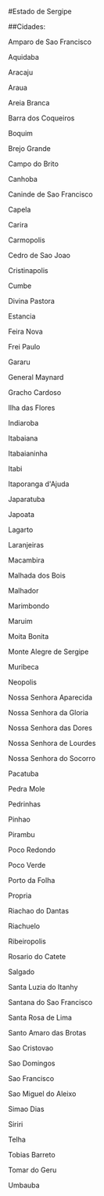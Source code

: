 #Estado de Sergipe



##Cidades:



Amparo de Sao Francisco

Aquidaba

Aracaju

Araua

Areia Branca

Barra dos Coqueiros

Boquim

Brejo Grande

Campo do Brito

Canhoba

Caninde de Sao Francisco

Capela

Carira

Carmopolis

Cedro de Sao Joao

Cristinapolis

Cumbe

Divina Pastora

Estancia

Feira Nova

Frei Paulo

Gararu

General Maynard

Gracho Cardoso

Ilha das Flores

Indiaroba

Itabaiana

Itabaianinha

Itabi

Itaporanga d'Ajuda

Japaratuba

Japoata

Lagarto

Laranjeiras

Macambira

Malhada dos Bois

Malhador

Marimbondo

Maruim

Moita Bonita

Monte Alegre de Sergipe

Muribeca

Neopolis

Nossa Senhora Aparecida

Nossa Senhora da Gloria

Nossa Senhora das Dores

Nossa Senhora de Lourdes

Nossa Senhora do Socorro

Pacatuba

Pedra Mole

Pedrinhas

Pinhao

Pirambu

Poco Redondo

Poco Verde

Porto da Folha

Propria

Riachao do Dantas

Riachuelo

Ribeiropolis

Rosario do Catete

Salgado

Santa Luzia do Itanhy

Santana do Sao Francisco

Santa Rosa de Lima

Santo Amaro das Brotas

Sao Cristovao

Sao Domingos

Sao Francisco

Sao Miguel do Aleixo

Simao Dias

Siriri

Telha

Tobias Barreto

Tomar do Geru

Umbauba 